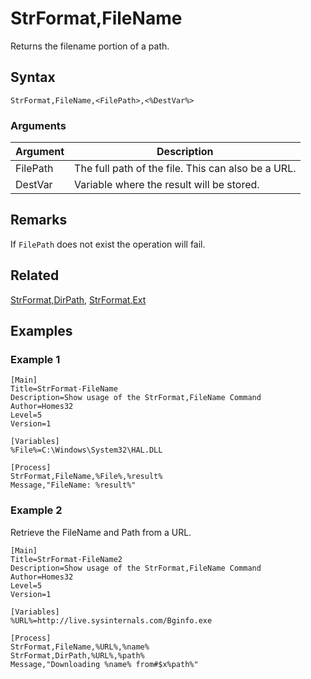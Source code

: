 # StrFormat,FileName

Returns the filename portion of a path. 

## Syntax

```pebakery
StrFormat,FileName,<FilePath>,<%DestVar%>
```

### Arguments

| Argument | Description |
| --- | --- |
| FilePath | The full path of the file. This can also be a URL. |
| DestVar | Variable where the result will be stored. |

## Remarks

If `FilePath` does not exist the operation will fail.

## Related

[StrFormat,DirPath](./DirPath.md), [StrFormat,Ext](./Ext.md)

## Examples

### Example 1

```pebakery
[Main]
Title=StrFormat-FileName
Description=Show usage of the StrFormat,FileName Command
Author=Homes32
Level=5
Version=1

[Variables]
%File%=C:\Windows\System32\HAL.DLL

[Process]
StrFormat,FileName,%File%,%result%
Message,"FileName: %result%"
```

### Example 2

Retrieve the FileName and Path from a URL.

```pebakery
[Main]
Title=StrFormat-FileName2
Description=Show usage of the StrFormat,FileName Command
Author=Homes32
Level=5
Version=1

[Variables]
%URL%=http://live.sysinternals.com/Bginfo.exe

[Process]
StrFormat,FileName,%URL%,%name%
StrFormat,DirPath,%URL%,%path%
Message,"Downloading %name% from#$x%path%"
```